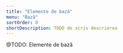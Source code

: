 ```yaml
---
title: "Elemente de bază"
menu: "Bază"
sortOrder: 0
shortDescription: TODO de scris descrierea
---
```


@TODO: Elemente de bază
